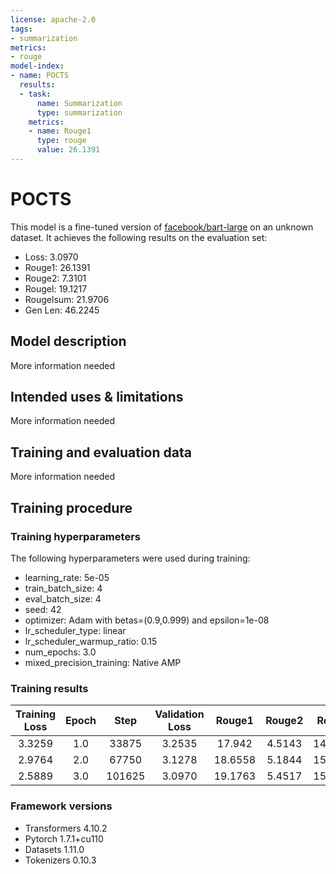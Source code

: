 ```yaml
---
license: apache-2.0
tags:
- summarization
metrics:
- rouge
model-index:
- name: POCTS
  results:
  - task:
      name: Summarization
      type: summarization
    metrics:
    - name: Rouge1
      type: rouge
      value: 26.1391
---
```


<!-- This model card has been generated automatically according to the information the Trainer had access to. You
should probably proofread and complete it, then remove this comment. -->

# POCTS

This model is a fine-tuned version of [facebook/bart-large](https://huggingface.co/facebook/bart-large) on an unknown dataset.
It achieves the following results on the evaluation set:
- Loss: 3.0970
- Rouge1: 26.1391
- Rouge2: 7.3101
- Rougel: 19.1217
- Rougelsum: 21.9706
- Gen Len: 46.2245

## Model description

More information needed

## Intended uses & limitations

More information needed

## Training and evaluation data

More information needed

## Training procedure

### Training hyperparameters

The following hyperparameters were used during training:
- learning_rate: 5e-05
- train_batch_size: 4
- eval_batch_size: 4
- seed: 42
- optimizer: Adam with betas=(0.9,0.999) and epsilon=1e-08
- lr_scheduler_type: linear
- lr_scheduler_warmup_ratio: 0.15
- num_epochs: 3.0
- mixed_precision_training: Native AMP

### Training results

| Training Loss | Epoch | Step   | Validation Loss | Rouge1  | Rouge2 | Rougel  | Rougelsum | Gen Len |
|:-------------:|:-----:|:------:|:---------------:|:-------:|:------:|:-------:|:---------:|:-------:|
| 3.3259        | 1.0   | 33875  | 3.2535          | 17.942  | 4.5143 | 14.2766 | 15.582    | 19.3901 |
| 2.9764        | 2.0   | 67750  | 3.1278          | 18.6558 | 5.1844 | 15.0939 | 16.3367   | 19.9174 |
| 2.5889        | 3.0   | 101625 | 3.0970          | 19.1763 | 5.4517 | 15.5342 | 16.7186   | 19.8855 |


### Framework versions

- Transformers 4.10.2
- Pytorch 1.7.1+cu110
- Datasets 1.11.0
- Tokenizers 0.10.3
